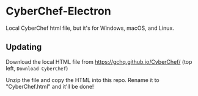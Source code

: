 # CyberChef-Electron

Local CyberChef html file, but it's for Windows, macOS, and Linux.

## Updating

Download the local HTML file from https://gchq.github.io/CyberChef/ (top left, `Download CyberChef`)

Unzip the file and copy the HTML into this repo. Rename it to "CyberChef.html" and it'll be done!

